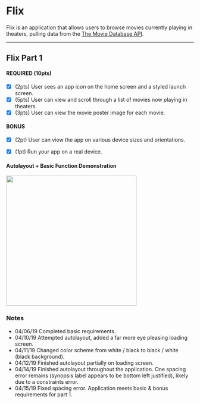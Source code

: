 # Flix

Flix is an application that allows users to browse movies currently playing in theaters, pulling data from the [The Movie Database API](http://docs.themoviedb.apiary.io/#).

---

## Flix Part 1


#### REQUIRED (10pts)
- [x] (2pts) User sees an app icon on the home screen and a styled launch screen.
- [x] (5pts) User can view and scroll through a list of movies now playing in theaters.
- [x] (3pts) User can view the movie poster image for each movie.

#### BONUS
- [x] (2pt) User can view the app on various device sizes and orientations.
- [x] (1pt) Run your app on a real device.


#### Autolayout + Basic Function Demonstration
<img src="http://g.recordit.co/CIjPPArbCJ.gif" width=350><br>


### Notes
- 04/06/19 Completed basic requirements.
- 04/10/19 Attempted autolayout, added a far more eye pleasing loading screen.
- 04/11/19 Changed color scheme from white / black to black / white (black background).
- 04/12/19 Finished autolayout partially on loading screen.
- 04/14/19 Finished autolayout throughout the application. One spacing error remains (synopsis label appears to be bottom left justified), likely due to a constraints error.
- 04/15/19 Fixed spacing error. Application meets basic & bonus requirements for part 1.
